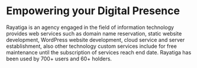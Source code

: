 # Empowering your Digital Presence
Rayatiga is an agency engaged in the field of information technology provides web services such as domain name reservation, static website development, WordPress website development, cloud service and server establishment, also other technology custom services include for free maintenance until the subscription of services reach end date. Rayatiga has been used by 700+ users and 60+ holders.
